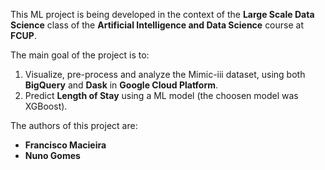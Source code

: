 This ML project is being developed in the context of the **Large Scale Data Science** class of the **Artificial Intelligence and Data Science** course at **FCUP**.

The main goal of the project is to:
1. Visualize, pre-process and analyze the Mimic-iii dataset, using both **BigQuery** and **Dask** in **Google Cloud Platform**.
2. Predict **Length of Stay** using a ML model (the choosen model was XGBoost).

The authors of this project are:
- **Francisco Macieira**
- **Nuno Gomes**
